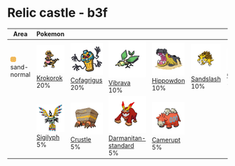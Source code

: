 # Relic castle - b3f

| Area                                                                 | Pokemon                                                                       | &nbsp;                                                                            | &nbsp;                                                                                             | &nbsp;                                                                          | &nbsp;                                                                          | &nbsp;                                                                      |
| -------------------------------------------------------------------- | ----------------------------------------------------------------------------- | --------------------------------------------------------------------------------- | -------------------------------------------------------------------------------------------------- | ------------------------------------------------------------------------------- | ------------------------------------------------------------------------------- | --------------------------------------------------------------------------- |
| ![sand-normal](../../img/items/sand-normal.png)<br/>sand-normal<br/> | ![krokorok](../../img/pokemon/552.png) <br/>[Krokorok](/pokemon/552) <br/>20% | ![cofagrigus](../../img/pokemon/563.png) <br/>[Cofagrigus](/pokemon/563) <br/>20% | ![vibrava](../../img/pokemon/329.png) <br/>[Vibrava](/pokemon/329) <br/>10%                        | ![hippowdon](../../img/pokemon/450.png) <br/>[Hippowdon](/pokemon/450) <br/>10% | ![sandslash](../../img/pokemon/028.png) <br/>[Sandslash](/pokemon/028) <br/>10% | ![claydol](../../img/pokemon/344.png) <br/>[Claydol](/pokemon/344) <br/>10% |
|                                                                      | ![sigilyph](../../img/pokemon/561.png) <br/>[Sigilyph](/pokemon/561) <br/>5%  | ![crustle](../../img/pokemon/558.png) <br/>[Crustle](/pokemon/558) <br/>5%        | ![darmanitan-standard](../../img/pokemon/555.png) <br/>[Darmanitan-standard](/pokemon/555) <br/>5% | ![camerupt](../../img/pokemon/323.png) <br/>[Camerupt](/pokemon/323) <br/>5%    |